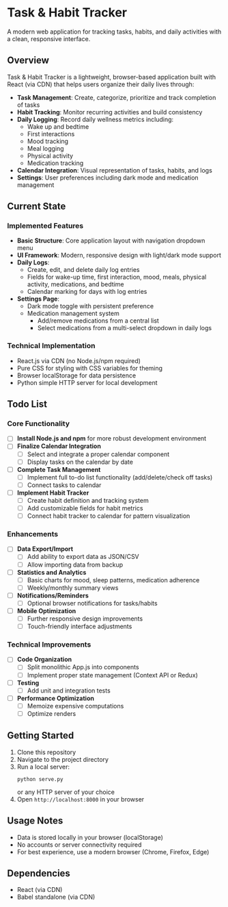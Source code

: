 # Task & Habit Tracker

A modern web application for tracking tasks, habits, and daily activities with a clean, responsive interface.

## Overview

Task & Habit Tracker is a lightweight, browser-based application built with React (via CDN) that helps users organize their daily lives through:

- **Task Management**: Create, categorize, prioritize and track completion of tasks
- **Habit Tracking**: Monitor recurring activities and build consistency
- **Daily Logging**: Record daily wellness metrics including:
  - Wake up and bedtime
  - First interactions
  - Mood tracking
  - Meal logging
  - Physical activity
  - Medication tracking
- **Calendar Integration**: Visual representation of tasks, habits, and logs
- **Settings**: User preferences including dark mode and medication management

## Current State

### Implemented Features

- **Basic Structure**: Core application layout with navigation dropdown menu
- **UI Framework**: Modern, responsive design with light/dark mode support
- **Daily Logs**:
  - Create, edit, and delete daily log entries
  - Fields for wake-up time, first interaction, mood, meals, physical activity, medications, and bedtime
  - Calendar marking for days with log entries
- **Settings Page**:
  - Dark mode toggle with persistent preference
  - Medication management system
    - Add/remove medications from a central list
    - Select medications from a multi-select dropdown in daily logs

### Technical Implementation

- React.js via CDN (no Node.js/npm required)
- Pure CSS for styling with CSS variables for theming
- Browser localStorage for data persistence
- Python simple HTTP server for local development

## Todo List

### Core Functionality
- [ ] **Install Node.js and npm** for more robust development environment
- [ ] **Finalize Calendar Integration**
  - [ ] Select and integrate a proper calendar component
  - [ ] Display tasks on the calendar by date
- [ ] **Complete Task Management**
  - [ ] Implement full to-do list functionality (add/delete/check off tasks)
  - [ ] Connect tasks to calendar
- [ ] **Implement Habit Tracker**
  - [ ] Create habit definition and tracking system
  - [ ] Add customizable fields for habit metrics
  - [ ] Connect habit tracker to calendar for pattern visualization

### Enhancements
- [ ] **Data Export/Import**
  - [ ] Add ability to export data as JSON/CSV
  - [ ] Allow importing data from backup
- [ ] **Statistics and Analytics**
  - [ ] Basic charts for mood, sleep patterns, medication adherence
  - [ ] Weekly/monthly summary views
- [ ] **Notifications/Reminders**
  - [ ] Optional browser notifications for tasks/habits
- [ ] **Mobile Optimization**
  - [ ] Further responsive design improvements
  - [ ] Touch-friendly interface adjustments

### Technical Improvements
- [ ] **Code Organization**
  - [ ] Split monolithic App.js into components
  - [ ] Implement proper state management (Context API or Redux)
- [ ] **Testing**
  - [ ] Add unit and integration tests
- [ ] **Performance Optimization**
  - [ ] Memoize expensive computations
  - [ ] Optimize renders

## Getting Started

1. Clone this repository
2. Navigate to the project directory
3. Run a local server:
   ```
   python serve.py
   ```
   or any HTTP server of your choice
4. Open `http://localhost:8000` in your browser

## Usage Notes

- Data is stored locally in your browser (localStorage)
- No accounts or server connectivity required
- For best experience, use a modern browser (Chrome, Firefox, Edge)

## Dependencies

- React (via CDN)
- Babel standalone (via CDN)
